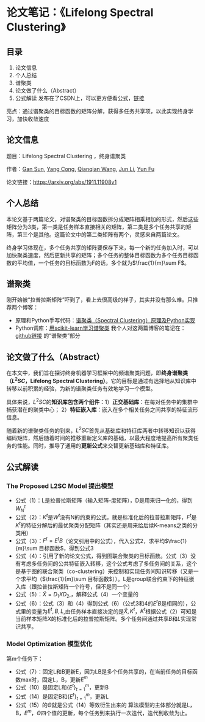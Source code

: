 # 论文笔记：《Lifelong Spectral Clustering》
## 目录
 1. 论文信息
 2. 个人总结
 3. 谱聚类
 4. 论文做了什么（Abstract）
 5. 公式解读
发布在了CSDN上，可以更方便看公式，[链接](https://blog.csdn.net/qq_33810513/article/details/110676203)

亮点：通过谱聚类的目标函数的矩阵分解，获得多任务共享项，以此实现终身学习，加快收敛速度

## 论文信息
题目：Lifelong Spectral Clustering ，终身谱聚类

作者：[Gan Sun](https://arxiv.org/search/cs?searchtype=author&query=Sun%2C+G), [Yang Cong](https://arxiv.org/search/cs?searchtype=author&query=Cong%2C+Y), [Qianqian Wang](https://arxiv.org/search/cs?searchtype=author&query=Wang%2C+Q), [Jun Li](https://arxiv.org/search/cs?searchtype=author&query=Li%2C+J), [Yun Fu](https://arxiv.org/search/cs?searchtype=author&query=Fu%2C+Y)

论文链接：https://arxiv.org/abs/1911.11908v1

## 个人总结
本论文基于两篇论文，对谱聚类的目标函数拆分成矩阵相乘相加的形式，然后这些矩阵分为3类，第一类是任务样本直接相关的矩阵，第二类是多个任务共享的矩阵，第三个是其他。这篇论文中的第二类矩阵有两个，灵感来自两篇论文。

终身学习体现在，多个任务共享的矩阵要保存下来，每一个新的任务加入时，可以加快聚类速度，然后更新共享的矩阵；多个任务的整体目标函数为多个任务目标函数的平均值，一个任务的目标函数为F的话，多个就为$\frac{1}{m}\sum F$。

## 谱聚类
刚开始被“拉普拉斯矩阵”吓到了，看上去很高级的样子，其实并没有那么难。只推荐两个博客：
 - 原理和Python手写代码：[谱聚类（Spectral Clustering）原理及Python实现](https://blog.csdn.net/songbinxu/article/details/80838865)
 - Python调库：[用scikit-learn学习谱聚类](https://www.cnblogs.com/pinard/p/6235920.html)
 我个人对这两篇博客的笔记在：[github链接](https://github.com/Sneexy/WorkSpace/blob/4cf8e86b4994f8628abb1abe084c912cc7923823/DailyRecord/20-11-19.md#python%E5%9F%BA%E7%A1%80) 的“谱聚类”部分

## 论文做了什么（Abstract）
在本文中，我们旨在探讨终身机器学习框架中的频谱聚类问题，即**终身谱聚类（$L^2SC$，Lifelong Spectral Clustering）**。它的目标是通过有选择地从知识库中转移以前积累的经验，为新的谱聚类任务有效地学习一个模型。

具体来说，$L^2SC$的**知识库包含两个组件**：1）**正交基础库**：在每对任务中的集群中捕获潜在的聚类中心； 2）**特征嵌入库**：嵌入在多个相关任务之间共享的特征流形信息。

随着新的谱聚类任务的到来，$L^2SC$首先从基础库和特征库两者中转移知识以获得编码矩阵，然后随着时间的推移重新定义库的基础，以最大程度地提高所有聚类任务的性能。同时，推导了通用的**更新公式**来交替更新基础库和特征库。

## 公式解读
### The Proposed L2SC Model 提出模型
-   公式（1）：L是拉普拉斯矩阵（输入矩阵-度矩阵），D是用来归一化的，得到$W_N^t$
-   公式（2）：$K^t$是$W^t$没有N的约束的公式，就是标准化后的拉普拉斯矩阵，$F^t$是$K^t$的特征分解后的最优聚类分配矩阵（其实还是用来给后续K-means之类的分类用）
-   公式（3）：$F^t=E^tB$（论文引用中的公式），代入公式2，求平均$\frac{1}{m}\sum 目标函数$，得到公式3
-   公式（4）：引用了新的论文公式，得到图联合聚类的目标函数。公式（3）没有考虑多任务间的公共特征嵌入转移，这个公式考虑了多任务间的关系，这个是基于图的联合聚类（co-clustering）来控制和实现任务间知识转移（又是一个求平均（$\frac{1}{m}\sum 目标函数$））。L是group联合约束下的特征嵌入库（跟拉普拉斯矩阵一个符号，但不是同一个）
-   公式（5）：$\widehat{X}=D_1XD_2$,，解释公式（4）一个变量的
-   公式（6）：公式（3）和（4）得到公式（6）（公式3和4的$E^tB$是相同的），公式里的变量为$E^t,B,L$,由任务样本直接决定的是$\widehat{X},K^t$，$K^t$根据公式（2）可知是当前样本矩阵$X$的标准化后的拉普拉斯矩阵。多个任务间通过共享$B$和$L$实现常识共享。

### Model Optimization 模型优化
第m个任务下：
 - 公式（7）：固定L和B更新E，因为LB是多个任务共享的，在当前任务的目标函数max时，固定L，B，更新$E^m$
 - 公式（10）是固定L和$\{{E^t}\}_{t=1}^m$，更新B
 - 公式（14）是固定B和$\{{E^t}\}_{t=1}^m$，更新L
 - 公式（15）的$\Theta$就是公式（14）等效衍生出来的
 算法模型的主体部分就是L，B，$E^m$，$\Theta$四个值的更新，每个任务到来执行一次迭代，迭代到收敛为止。
